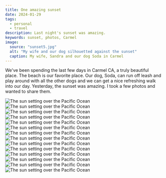 ```yaml
---
title: One amazing sunset
date: 2024-01-29
tags:
  - personal
  - travel
description: Last night's sunset was amazing.
keywords: sunset, photos, Carmel
image:
  source: "sunset5.jpg"
  alt: "My wife and our dog silhouetted against the sunset"
  caption: My wife, Sandra and our dog Soda in Carmel
---
```


We've been spending the last few days in Carmel CA, a truly beautiful place. The beach is our favorite place. Our dog, Soda, can run off leash and play around with all the other dogs and we can get a nice refreshing walk into our day. Yesterday, the sunset was amazing. I took a few photos and wanted to share them.

<img src="/assets/img/sunset1.jpg" alt="The sun setting over the Pacific Ocean" sizes="100vw" loading="eager">
<img src="/assets/img/sunset2.jpg" alt="The sun setting over the Pacific Ocean" sizes="100vw">
<img src="/assets/img/sunset3.jpg" alt="The sun setting over the Pacific Ocean" sizes="100vw">
<img src="/assets/img/sunset4.jpg" alt="The sun setting over the Pacific Ocean" sizes="100vw">
<img src="/assets/img/sunset5.jpg" alt="The sun setting over the Pacific Ocean" sizes="100vw">
<img src="/assets/img/sunset6.jpg" alt="The sun setting over the Pacific Ocean" sizes="100vw">
<img src="/assets/img/sunset7.jpg" alt="The sun setting over the Pacific Ocean" sizes="100vw">
<img src="/assets/img/sunset8.jpg" alt="The sun setting over the Pacific Ocean" sizes="100vw">
<img src="/assets/img/sunset9.jpg" alt="The sun setting over the Pacific Ocean" sizes="100vw">
<img src="/assets/img/sunset10.jpg" alt="The sun setting over the Pacific Ocean" sizes="100vw">
<img src="/assets/img/sunset11.jpg" alt="The sun setting over the Pacific Ocean" sizes="100vw">
<img src="/assets/img/sunset12.jpg" alt="The sun setting over the Pacific Ocean" sizes="100vw">
<img src="/assets/img/sunset13.jpg" alt="The sun setting over the Pacific Ocean" sizes="100vw">
<img src="/assets/img/sunset14.jpg" alt="The sun setting over the Pacific Ocean" sizes="100vw">
